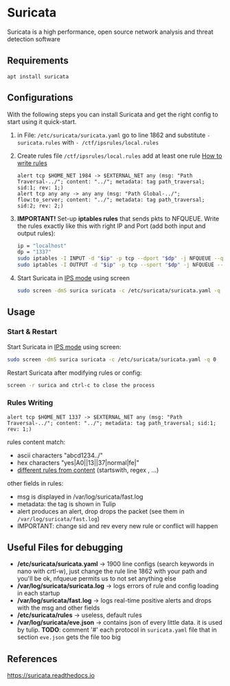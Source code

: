 # Suricata
Suricata is a high performance, open source network analysis and threat detection software

## Requirements
`apt install suricata`

## Configurations
With the following steps you can install Suricata and get the right config to start using it quick-start.

1. in File: `/etc/suricata/suricata.yaml` go to line 1862 and substitute `- suricata.rules` with `- /ctf/ipsrules/local.rules`

2. Create rules file `/ctf/ipsrules/local.rules` add at least one rule [How to write rules](https://docs.suricata.io/en/suricata-6.0.0/rules/intro.html)
	```
	alert tcp $HOME_NET 1984 -> $EXTERNAL_NET any (msg: "Path Traversal-../"; content: "../"; metadata: tag path_traversal; sid:1; rev: 1;)
	alert tcp any any -> any any (msg: "Path Global-../"; flow:to_server; content: "../"; metadata: tag path_traversal; sid:2; rev: 2;)
	```

3. **IMPORTANT!** Set-up **iptables rules** that sends pkts to NFQUEUE. Write the rules exactly like this with right IP and Port (add both input and output rules):
	```bash
	ip = "localhost"
	dp = "1337"
	sudo iptables -I INPUT -d "$ip" -p tcp --dport "$dp" -j NFQUEUE --queue-num 1 --queue-bypass
	sudo iptables -I OUTPUT -d "$ip" -p tcp --sport "$dp" -j NFQUEUE --queue-num 1 --queue-bypass
	```
	
4. Start Suricata in [IPS mode](https://suricata.readthedocs.io/en/suricata-6.0.0/setting-up-ipsinline-for-linux.html) using screen
	```bash
	sudo screen -dmS surica suricata -c /etc/suricata/suricata.yaml -q 0
	```	

## Usage
### Start & Restart

Start Suricata in [IPS mode](https://suricata.readthedocs.io/en/suricata-6.0.0/setting-up-ipsinline-for-linux.html) using screen:
```bash
sudo screen -dmS surica suricata -c /etc/suricata/suricata.yaml -q 0
```
	
Restart Suricata after modifying rules or config:
```bash
screen -r surica and ctrl-c to close the process
```

### Rules Writing

```suricata
alert tcp $HOME_NET 1337 -> $EXTERNAL_NET any (msg: "Path Traversal-../"; content: "../"; metadata: tag path_traversal; sid:1; rev: 1;)
```

rules content match:
- ascii characters "abcd1234../"
- hex characters "yes|A0||13||37|normal|fe|"
- [different rules from content](https://docs.suricata.io/en/suricata-6.0.0/rules/payload-keywords.html#content) (startswith, regex , ...)

other fields in rules:
- msg is displayed in /var/log/suricata/fast.log
- metadata: the tag is shown in Tulip 
- alert produces an alert, drop drops the packet  (see them in `/var/log/suricata/fast.log`)
- IMPORTANT: change sid and rev every new rule or conflict will happen


## Useful Files for debugging
- **/etc/suricata/suricata.yaml** -> 1900 line configs (search keywords in nano with crtl-w), just change the rule line 1862 with your path and you'll be ok, nfqueue permits us to not set anything else
- **/var/log/suricata/suricata.log** -> logs errors of rule and config loading in each startup
- **/var/log/suricata/fast.log** -> logs real-time positive alerts and drops with the msg and other fields
- **/etc/suricata/rules** -> useless, default rules
- **/var/log/suricata/eve.json** -> contains json of every little data. it is used by tulip. **TODO**: comment '#' each protocol in `suricata.yaml` file that in section `eve.json` gets the file too big


## References
https://suricata.readthedocs.io
